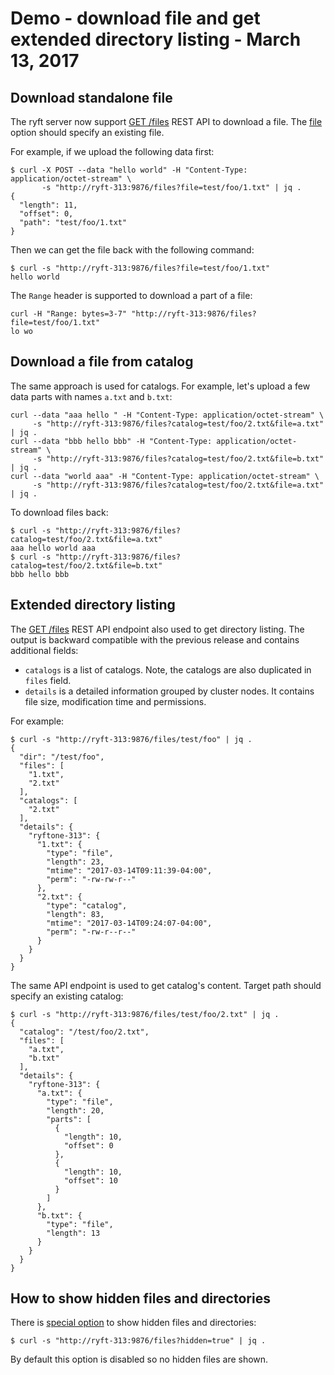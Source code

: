 # Demo - download file and get extended directory listing - March 13, 2017

## Download standalone file

The ryft server now support [GET /files](../rest/files.md#get-files) REST API to
download a file. The [file](../rest/files.md#get-files-file-parameter) option
should specify an existing file.

For example, if we upload the following data first:

```{.sh}
$ curl -X POST --data "hello world" -H "Content-Type: application/octet-stream" \
       -s "http://ryft-313:9876/files?file=test/foo/1.txt" | jq .
{
  "length": 11,
  "offset": 0,
  "path": "test/foo/1.txt"
}
```

Then we can get the file back with the following command:

```{.sh}
$ curl -s "http://ryft-313:9876/files?file=test/foo/1.txt"
hello world
```

The `Range` header is supported to download a part of a file:

```{.sh}
curl -H "Range: bytes=3-7" "http://ryft-313:9876/files?file=test/foo/1.txt"
lo wo
```


## Download a file from catalog

The same approach is used for catalogs. For example, let's upload a few data
parts with names `a.txt` and `b.txt`:

```{.sh}
curl --data "aaa hello " -H "Content-Type: application/octet-stream" \
     -s "http://ryft-313:9876/files?catalog=test/foo/2.txt&file=a.txt" | jq .
curl --data "bbb hello bbb" -H "Content-Type: application/octet-stream" \
     -s "http://ryft-313:9876/files?catalog=test/foo/2.txt&file=b.txt" | jq .
curl --data "world aaa" -H "Content-Type: application/octet-stream" \
     -s "http://ryft-313:9876/files?catalog=test/foo/2.txt&file=a.txt" | jq .
```

To download files back:

```{.sh}
$ curl -s "http://ryft-313:9876/files?catalog=test/foo/2.txt&file=a.txt"
aaa hello world aaa
$ curl -s "http://ryft-313:9876/files?catalog=test/foo/2.txt&file=b.txt"
bbb hello bbb
```

## Extended directory listing

The [GET /files](../rest/files.md#get-files) REST API endpoint also used to
get directory listing. The output is backward compatible with the previous
release and contains additional fields:
- `catalogs` is a list of catalogs. Note, the catalogs are also duplicated in
   `files` field.
- `details` is a detailed information grouped by cluster nodes. It contains
    file size, modification time and permissions.

For example:

```{.sh}
$ curl -s "http://ryft-313:9876/files/test/foo" | jq .
{
  "dir": "/test/foo",
  "files": [
    "1.txt",
    "2.txt"
  ],
  "catalogs": [
    "2.txt"
  ],
  "details": {
    "ryftone-313": {
      "1.txt": {
        "type": "file",
        "length": 23,
        "mtime": "2017-03-14T09:11:39-04:00",
        "perm": "-rw-rw-r--"
      },
      "2.txt": {
        "type": "catalog",
        "length": 83,
        "mtime": "2017-03-14T09:24:07-04:00",
        "perm": "-rw-r--r--"
      }
    }
  }
}
```

The same API endpoint is used to get catalog's content. Target path
should specify an existing catalog:

```{.sh}
$ curl -s "http://ryft-313:9876/files/test/foo/2.txt" | jq .
{
  "catalog": "/test/foo/2.txt",
  "files": [
    "a.txt",
    "b.txt"
  ],
  "details": {
    "ryftone-313": {
      "a.txt": {
        "type": "file",
        "length": 20,
        "parts": [
          {
            "length": 10,
            "offset": 0
          },
          {
            "length": 10,
            "offset": 10
          }
        ]
      },
      "b.txt": {
        "type": "file",
        "length": 13
      }
    }
  }
}
```

## How to show hidden files and directories

There is [special option](../rest/files.md#get-files-hidden-parameter)
to show hidden files and directories:

```{.sh}
$ curl -s "http://ryft-313:9876/files?hidden=true" | jq .
```

By default this option is disabled so no hidden files are shown.
